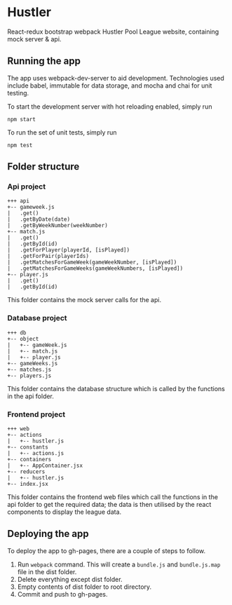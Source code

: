 # Hustler

React-redux bootstrap webpack Hustler Pool League website, containing mock server & api.

## Running the app

The app uses webpack-dev-server to aid development. Technologies used include babel, immutable for data storage, and mocha and chai for unit testing.

To start the development server with hot reloading enabled, simply run

```
npm start
```

To run the set of unit tests, simply run

```
npm test
```

## Folder structure

### Api project
    
	+++ api
    +-- gameweek.js
    |   .get()
    |   .getByDate(date)
    |   .getByWeekNumber(weekNumber)
    +-- match.js
    |   .get()
    |   .getById(id)
    |   .getForPlayer(playerId, [isPlayed])
    |   .getForPair(playerIds)
    |   .getMatchesForGameWeek(gameWeekNumber, [isPlayed])
    |   .getMatchesForGameWeeks(gameWeekNumbers, [isPlayed])
    +-- player.js
    |   .get()
    |   .getById(id)

This folder contains the mock server calls for the api.

### Database project

	+++ db
    +-- object
    |   +-- gameWeek.js
    |   +-- match.js
    |   +-- player.js
    +-- gameWeeks.js
    +-- matches.js
    +-- players.js

This folder contains the database structure which is called by the functions in the api folder.

### Frontend project

    +++ web
    +-- actions
    |   +-- hustler.js
    +-- constants
    |   +-- actions.js
    +-- containers
    |   +-- AppContainer.jsx
    +-- reducers
    |   +-- hustler.js
    +-- index.jsx

This folder contains the frontend web files which call the functions in the api folder to get the required data; the data is then utilised by the react components to display the league data.

## Deploying the app

To deploy the app to gh-pages, there are a couple of steps to follow.

1. Run `webpack` command. This will create a `bundle.js` and `bundle.js.map` file in the dist folder.
2. Delete everything except dist folder.
3. Empty contents of dist folder to root directory.
4. Commit and push to gh-pages.
